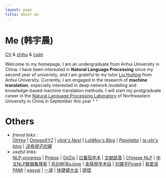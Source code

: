 ```yaml
---
layout: page
title: About me
---
```


# Me (韩宇晨)

[CV](https://cdn.jsdelivr.net/gh/hannlp/Books@1.02/private/me_cv_zh.pdf) & [zhihu](https://www.zhihu.com/people/han-yu-chen-3) & [csdn](https://blog.csdn.net/qq_42734797)

Welcome to my homepage, I am an undergraduate from Anhui University in China. I have been interested in **Natural Language Processing** since my second year of university, and I am grateful to my tutor [Liu Huiting](http://cs.ahu.edu.cn/7d/7e/c11202a163198/page.htm) from Anhui University. Currently, I am engaged in the research of **machine translation**, especially interested in deep network modeling and knowledge-based machine translation methods. I will start my postgraduate career in the [Natural Language Processing Laboratory](http://www.nlplab.com/) of Northeastern University in China in September this year ^ ^

# Others
- *friend links :*  
[*OhYee*](https://www.oyohyee.com/) | [*OmegaXYZ*](https://www.omegaxyz.com/) | [*ylink's Nest*](http://ylinknest.top/) | [*LoliMay's Blog*](https://www.lolimay.cn) | [*Panelatta*](https://panelatta.top/) | [*te-shi's blog*](http://te-shi.com/) | [*没有胡子的猫*](http://39.96.68.13/)
- *useful links:*  
 [NLP-progress](http://nlpprogress.com/) | [Pinbox](https://withpinbox.com/) | [GitZip](https://kinolien.github.io/gitzip/) | [烂番茄学术](https://xueshu.lanfanshu.cn/) | [文献部落](http://459.org/) |  [Chinese NLP](https://chinesenlp.xyz/#/) | [中文NLP数据集搜索](https://www.cluebenchmarks.com/dataSet_search.html) | [苏剑林|BoJone](https://spaces.ac.cn/category/Big-Data) | [卖萌屋学术站](https://arxiv.xixiaoyao.cn/) | [刘建平Pinard](https://www.cnblogs.com/pinard/) | [我爱读PAMI](http://blog.sciencenet.cn/home.php?mod=space&uid=205121) | [easyai](https://easyai.tech/) | [一译](https://yiyibooks.cn/) | [快捷键大全](http://mykeys.sinaapp.com/index.php#) | [研控](https://www.yankong.org/)